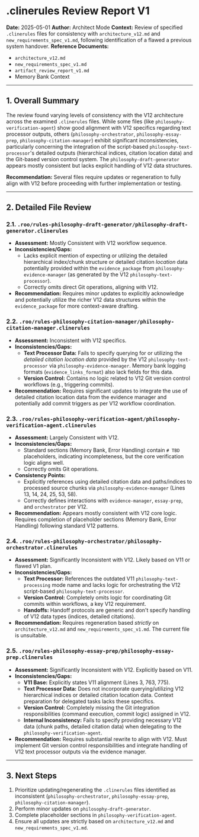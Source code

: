 # .clinerules Review Report V1

**Date:** 2025-05-01
**Author:** Architect Mode
**Context:** Review of specified `.clinerules` files for consistency with `architecture_v12.md` and `new_requirements_spec_v1.md`, following identification of a flawed a previous system handover.
**Reference Documents:**
*   `architecture_v12.md`
*   `new_requirements_spec_v1.md`
*   `artifact_review_report_v1.md`
*   Memory Bank Context

---

## 1. Overall Summary

The review found varying levels of consistency with the V12 architecture across the examined `.clinerules` files. While some files (like `philosophy-verification-agent`) show good alignment with V12 specifics regarding text processor outputs, others (`philosophy-orchestrator`, `philosophy-essay-prep`, `philosophy-citation-manager`) exhibit significant inconsistencies, particularly concerning the integration of the script-based `philosophy-text-processor`'s detailed outputs (hierarchical indices, citation location data) and the Git-based version control system. The `philosophy-draft-generator` appears mostly consistent but lacks explicit handling of V12 data structures.

**Recommendation:** Several files require updates or regeneration to fully align with V12 before proceeding with further implementation or testing.

---

## 2. Detailed File Review

### 2.1. `.roo/rules-philosophy-draft-generator/philosophy-draft-generator.clinerules`

*   **Assessment:** Mostly Consistent with V12 workflow sequence.
*   **Inconsistencies/Gaps:**
    *   Lacks explicit mention of expecting or utilizing the detailed hierarchical index/chunk structure or detailed citation *location* data potentially provided within the `evidence_package` from `philosophy-evidence-manager` (as generated by the V12 `philosophy-text-processor`).
    *   Correctly omits direct Git operations, aligning with V12.
*   **Recommendation:** Requires minor updates to explicitly acknowledge and potentially utilize the richer V12 data structures within the `evidence_package` for more context-aware drafting.

### 2.2. `.roo/rules-philosophy-citation-manager/philosophy-citation-manager.clinerules`

*   **Assessment:** Inconsistent with V12 specifics.
*   **Inconsistencies/Gaps:**
    *   **Text Processor Data:** Fails to specify querying for or utilizing the *detailed citation location data* provided by the V12 `philosophy-text-processor` via `philosophy-evidence-manager`. Memory bank logging formats (`evidence_links_format`) also lack fields for this data.
    *   **Version Control:** Contains no logic related to V12 Git version control workflows (e.g., triggering commits).
*   **Recommendation:** Requires significant updates to integrate the use of detailed citation location data from the evidence manager and potentially add commit triggers as per V12 workflow coordination.

### 2.3. `.roo/rules-philosophy-verification-agent/philosophy-verification-agent.clinerules`

*   **Assessment:** Largely Consistent with V12.
*   **Inconsistencies/Gaps:**
    *   Standard sections (Memory Bank, Error Handling) contain `# TBD` placeholders, indicating incompleteness, but the core verification logic aligns well.
    *   Correctly omits Git operations.
*   **Consistency Points:**
    *   Explicitly references using detailed citation data and paths/indices to processed source chunks via `philosophy-evidence-manager` (Lines 13, 14, 24, 25, 53, 58).
    *   Correctly defines interactions with `evidence-manager`, `essay-prep`, and `orchestrator` per V12.
*   **Recommendation:** Appears mostly consistent with V12 core logic. Requires completion of placeholder sections (Memory Bank, Error Handling) following standard V12 patterns.

### 2.4. `.roo/rules-philosophy-orchestrator/philosophy-orchestrator.clinerules`

*   **Assessment:** Significantly Inconsistent with V12. Likely based on V11 or flawed V1 plan.
*   **Inconsistencies/Gaps:**
    *   **Text Processor:** References the outdated V11 `philosophy-text-processing` mode name and lacks logic for orchestrating the V12 script-based `philosophy-text-processor`.
    *   **Version Control:** Completely omits logic for coordinating Git commits within workflows, a key V12 requirement.
    *   **Handoffs:** Handoff protocols are generic and don't specify handling of V12 data types (indices, detailed citations).
*   **Recommendation:** Requires regeneration based *strictly* on `architecture_v12.md` and `new_requirements_spec_v1.md`. The current file is unsuitable.

### 2.5. `.roo/rules-philosophy-essay-prep/philosophy-essay-prep.clinerules`

*   **Assessment:** Significantly Inconsistent with V12. Explicitly based on V11.
*   **Inconsistencies/Gaps:**
    *   **V11 Base:** Explicitly states V11 alignment (Lines 3, 763, 775).
    *   **Text Processor Data:** Does not incorporate querying/utilizing V12 hierarchical indices or detailed citation location data. Context preparation for delegated tasks lacks these specifics.
    *   **Version Control:** Completely missing the Git integration responsibilities (command execution, commit logic) assigned in V12.
    *   **Internal Inconsistency:** Fails to specify providing necessary V12 data (chunk paths, detailed citation data) when delegating to the `philosophy-verification-agent`.
*   **Recommendation:** Requires substantial rewrite to align with V12. Must implement Git version control responsibilities and integrate handling of V12 text processor outputs via the evidence manager.

---

## 3. Next Steps

1.  Prioritize updating/regenerating the `.clinerules` files identified as inconsistent (`philosophy-orchestrator`, `philosophy-essay-prep`, `philosophy-citation-manager`).
2.  Perform minor updates on `philosophy-draft-generator`.
3.  Complete placeholder sections in `philosophy-verification-agent`.
4.  Ensure all updates are strictly based on `architecture_v12.md` and `new_requirements_spec_v1.md`.
